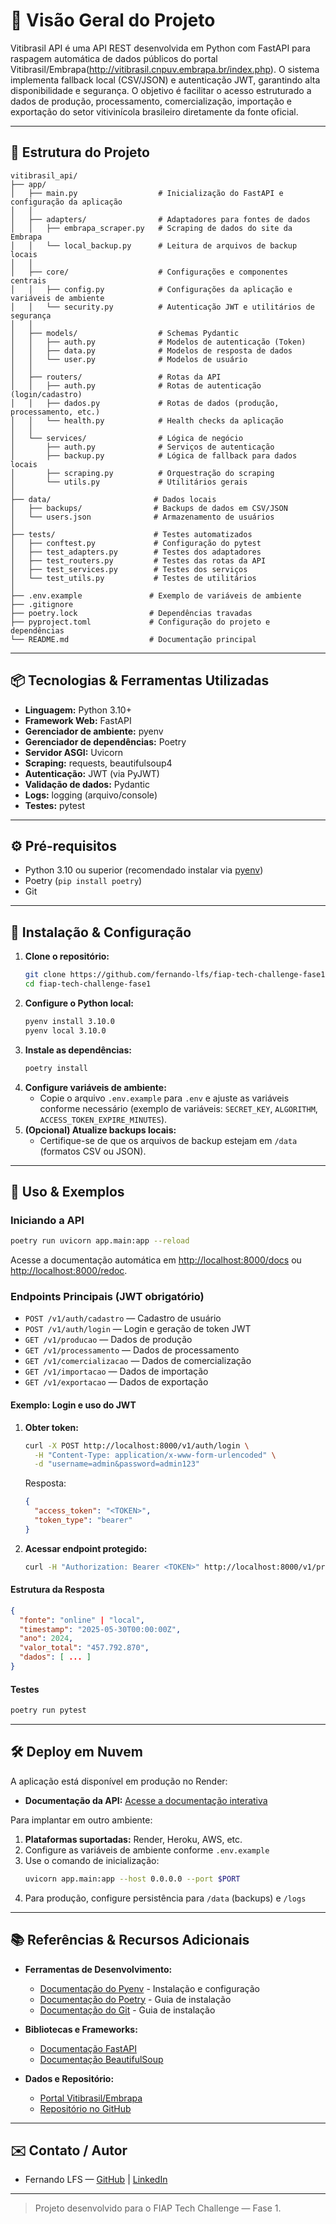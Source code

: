 # 📘 Visão Geral do Projeto

Vitibrasil API é uma API REST desenvolvida em Python com FastAPI para raspagem automática de dados públicos do portal Vitibrasil/Embrapa(http://vitibrasil.cnpuv.embrapa.br/index.php). O sistema implementa fallback local (CSV/JSON) e autenticação JWT, garantindo alta disponibilidade e segurança. O objetivo é facilitar o acesso estruturado a dados de produção, processamento, comercialização, importação e exportação do setor vitivinícola brasileiro diretamente da fonte oficial.

---

## 📁 Estrutura do Projeto

```
vitibrasil_api/
├── app/
│   ├── main.py                  # Inicialização do FastAPI e configuração da aplicação
│   │
│   ├── adapters/                # Adaptadores para fontes de dados
│   │   ├── embrapa_scraper.py   # Scraping de dados do site da Embrapa
│   │   └── local_backup.py      # Leitura de arquivos de backup locais
│   │
│   ├── core/                    # Configurações e componentes centrais
│   │   ├── config.py            # Configurações da aplicação e variáveis de ambiente
│   │   └── security.py          # Autenticação JWT e utilitários de segurança
│   │
│   ├── models/                  # Schemas Pydantic
│   │   ├── auth.py              # Modelos de autenticação (Token)
│   │   ├── data.py              # Modelos de resposta de dados
│   │   └── user.py              # Modelos de usuário
│   │
│   ├── routers/                 # Rotas da API
│   │   ├── auth.py              # Rotas de autenticação (login/cadastro)
│   │   ├── dados.py             # Rotas de dados (produção, processamento, etc.)
│   │   └── health.py            # Health checks da aplicação
│   │
│   └── services/                # Lógica de negócio
│       ├── auth.py              # Serviços de autenticação
│       ├── backup.py            # Lógica de fallback para dados locais
│       ├── scraping.py          # Orquestração do scraping
│       └── utils.py             # Utilitários gerais
│
├── data/                       # Dados locais
│   ├── backups/                # Backups de dados em CSV/JSON
│   └── users.json              # Armazenamento de usuários
│
├── tests/                      # Testes automatizados
│   ├── conftest.py             # Configuração do pytest
│   ├── test_adapters.py        # Testes dos adaptadores
│   ├── test_routers.py         # Testes das rotas da API
│   ├── test_services.py        # Testes dos serviços
│   └── test_utils.py           # Testes de utilitários
│
├── .env.example               # Exemplo de variáveis de ambiente
├── .gitignore
├── poetry.lock                # Dependências travadas
├── pyproject.toml             # Configuração do projeto e dependências
└── README.md                  # Documentação principal
```

---

## 📦 Tecnologias & Ferramentas Utilizadas

- **Linguagem:** Python 3.10+
- **Framework Web:** FastAPI
- **Gerenciador de ambiente:** pyenv
- **Gerenciador de dependências:** Poetry
- **Servidor ASGI:** Uvicorn
- **Scraping:** requests, beautifulsoup4
- **Autenticação:** JWT (via PyJWT)
- **Validação de dados:** Pydantic
- **Logs:** logging (arquivo/console)
- **Testes:** pytest

---

## ⚙️ Pré-requisitos

- Python 3.10 ou superior (recomendado instalar via [pyenv](https://github.com/pyenv/pyenv))
- Poetry (`pip install poetry`)
- Git

---

## 🚀 Instalação & Configuração

1. **Clone o repositório:**
   ```bash
   git clone https://github.com/fernando-lfs/fiap-tech-challenge-fase1.git
   cd fiap-tech-challenge-fase1
   ```
2. **Configure o Python local:**
   ```bash
   pyenv install 3.10.0
   pyenv local 3.10.0
   ```
3. **Instale as dependências:**
   ```bash
   poetry install
   ```
4. **Configure variáveis de ambiente:**
   - Copie o arquivo `.env.example` para `.env` e ajuste as variáveis conforme necessário (exemplo de variáveis: `SECRET_KEY`, `ALGORITHM`, `ACCESS_TOKEN_EXPIRE_MINUTES`).
5. **(Opcional) Atualize backups locais:**
   - Certifique-se de que os arquivos de backup estejam em `/data` (formatos CSV ou JSON).

---

## 📝 Uso & Exemplos

### Iniciando a API

```bash
poetry run uvicorn app.main:app --reload
```

Acesse a documentação automática em [http://localhost:8000/docs](http://localhost:8000/docs) ou [http://localhost:8000/redoc](http://localhost:8000/redoc).

### Endpoints Principais (JWT obrigatório)

- `POST /v1/auth/cadastro` — Cadastro de usuário
- `POST /v1/auth/login` — Login e geração de token JWT
- `GET /v1/producao` — Dados de produção
- `GET /v1/processamento` — Dados de processamento
- `GET /v1/comercializacao` — Dados de comercialização
- `GET /v1/importacao` — Dados de importação
- `GET /v1/exportacao` — Dados de exportação

#### Exemplo: Login e uso do JWT

1. **Obter token:**
   ```bash
   curl -X POST http://localhost:8000/v1/auth/login \
     -H "Content-Type: application/x-www-form-urlencoded" \
     -d "username=admin&password=admin123"
   ```
   Resposta:
   ```json
   {
     "access_token": "<TOKEN>",
     "token_type": "bearer"
   }
   ```
2. **Acessar endpoint protegido:**
   ```bash
   curl -H "Authorization: Bearer <TOKEN>" http://localhost:8000/v1/producao
   ```

#### Estrutura da Resposta

```json
{
  "fonte": "online" | "local",
  "timestamp": "2025-05-30T00:00:00Z",
  "ano": 2024,
  "valor_total": "457.792.870",
  "dados": [ ... ]
}
```

#### Testes

```bash
poetry run pytest
```

---

## 🛠️ Deploy em Nuvem

A aplicação está disponível em produção no Render:
- **Documentação da API:** [Acesse a documentação interativa](https://fiap-tech-challenge-fase1-fjj2.onrender.com/docs)

Para implantar em outro ambiente:
1. **Plataformas suportadas:** Render, Heroku, AWS, etc.
2. Configure as variáveis de ambiente conforme `.env.example`
3. Use o comando de inicialização:
   ```bash
   uvicorn app.main:app --host 0.0.0.0 --port $PORT
   ```
4. Para produção, configure persistência para `/data` (backups) e `/logs`

---

## 📚 Referências & Recursos Adicionais

- **Ferramentas de Desenvolvimento:**
  - [Documentação do Pyenv](https://github.com/pyenv/pyenv#installation) - Instalação e configuração
  - [Documentação do Poetry](https://python-poetry.org/docs/#installation) - Guia de instalação
  - [Documentação do Git](https://git-scm.com/book/en/v2/Getting-Started-Installing-Git) - Guia de instalação

- **Bibliotecas e Frameworks:**
  - [Documentação FastAPI](https://fastapi.tiangolo.com/)
  - [Documentação BeautifulSoup](https://www.crummy.com/software/BeautifulSoup/bs4/doc/)

- **Dados e Repositório:**
  - [Portal Vitibrasil/Embrapa](http://vitibrasil.cnpuv.embrapa.br/)
  - [Repositório no GitHub](https://github.com/fernando-lfs/fiap-tech-challenge-fase1)

---

## ✉️ Contato / Autor

- Fernando LFS — [GitHub](https://github.com/fernando-lfs) | [LinkedIn](https://www.linkedin.com/in/fernando-lfs/)

---

> Projeto desenvolvido para o FIAP Tech Challenge — Fase 1.
